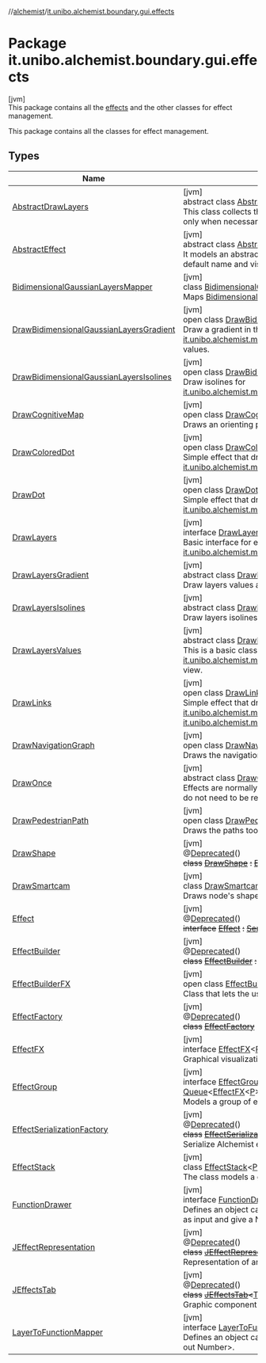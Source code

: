 //[alchemist](../../index.md)/[it.unibo.alchemist.boundary.gui.effects](index.md)

# Package it.unibo.alchemist.boundary.gui.effects

[jvm]\
This package contains all the [effects](-effect-f-x/index.md) and the other classes for effect management.

This package contains all the classes for effect management.

## Types

| Name | Summary |
|---|---|
| [AbstractDrawLayers](-abstract-draw-layers/index.md) | [jvm]<br>abstract class [AbstractDrawLayers](-abstract-draw-layers/index.md) : [DrawOnce](-draw-once/index.md), [DrawLayers](-draw-layers/index.md)<br>This class collects the following responsibilities: - it manages to draw layers only when necessary (as the apply method will be called for every node). |
| [AbstractEffect](-abstract-effect/index.md) | [jvm]<br>abstract class [AbstractEffect](-abstract-effect/index.md)<[P](-abstract-effect/index.md) : [Position2D](../it.unibo.alchemist.model.interfaces/-position2-d/index.md)<out [P](../it.unibo.alchemist.boundary.monitor.generic/-numeric-label-monitor/index.md)>?> : [EffectFX](-effect-f-x/index.md)<[P](../it.unibo.alchemist.boundary.monitor.generic/-numeric-label-monitor/index.md)> <br>It models an abstract implementation of the [effect](-effect-f-x/index.md) interface, implementing default name and visibility properties. |
| [BidimensionalGaussianLayersMapper](-bidimensional-gaussian-layers-mapper/index.md) | [jvm]<br>class [BidimensionalGaussianLayersMapper](-bidimensional-gaussian-layers-mapper/index.md) : [LayerToFunctionMapper](-layer-to-function-mapper/index.md)<br>Maps [BidimensionalGaussianLayer](../it.unibo.alchemist.model.implementations.layers/-bidimensional-gaussian-layer/index.md)s, it ignores any other layer. |
| [DrawBidimensionalGaussianLayersGradient](-draw-bidimensional-gaussian-layers-gradient/index.md) | [jvm]<br>open class [DrawBidimensionalGaussianLayersGradient](-draw-bidimensional-gaussian-layers-gradient/index.md) : [DrawLayersGradient](-draw-layers-gradient/index.md)<br>Draw a gradient in the background of the gui for [it.unibo.alchemist.model.implementations.layers.BidimensionalGaussianLayer](../it.unibo.alchemist.model.implementations.layers/-bidimensional-gaussian-layer/index.md)s values. |
| [DrawBidimensionalGaussianLayersIsolines](-draw-bidimensional-gaussian-layers-isolines/index.md) | [jvm]<br>open class [DrawBidimensionalGaussianLayersIsolines](-draw-bidimensional-gaussian-layers-isolines/index.md) : [DrawLayersIsolines](-draw-layers-isolines/index.md)<br>Draw isolines for [it.unibo.alchemist.model.implementations.layers.BidimensionalGaussianLayer](../it.unibo.alchemist.model.implementations.layers/-bidimensional-gaussian-layer/index.md)s. |
| [DrawCognitiveMap](-draw-cognitive-map/index.md) | [jvm]<br>open class [DrawCognitiveMap](-draw-cognitive-map/index.md) : [DrawOnce](-draw-once/index.md)<br>Draws an orienting pedestrian' cognitive map. |
| [DrawColoredDot](-draw-colored-dot/index.md) | [jvm]<br>open class [DrawColoredDot](-draw-colored-dot/index.md)<[P](-draw-colored-dot/index.md) : [Position2D](../it.unibo.alchemist.model.interfaces/-position2-d/index.md)<out [P](../it.unibo.alchemist.boundary.monitor.generic/-numeric-label-monitor/index.md)>?> : [DrawDot](-draw-dot/index.md)<[P](../it.unibo.alchemist.boundary.monitor.generic/-numeric-label-monitor/index.md)> <br>Simple effect that draws a colored dot for each [it.unibo.alchemist.model.interfaces.Node](../it.unibo.alchemist.model.interfaces/-node/index.md). |
| [DrawDot](-draw-dot/index.md) | [jvm]<br>open class [DrawDot](-draw-dot/index.md)<[P](-draw-dot/index.md) : [Position2D](../it.unibo.alchemist.model.interfaces/-position2-d/index.md)<out [P](../it.unibo.alchemist.boundary.monitor.generic/-numeric-label-monitor/index.md)>?> : [AbstractEffect](-abstract-effect/index.md)<[P](../it.unibo.alchemist.boundary.monitor.generic/-numeric-label-monitor/index.md)> <br>Simple effect that draws a black dot for each [it.unibo.alchemist.model.interfaces.Node](../it.unibo.alchemist.model.interfaces/-node/index.md). |
| [DrawLayers](-draw-layers/index.md) | [jvm]<br>interface [DrawLayers](-draw-layers/index.md) : [Effect](-effect/index.md)<br>Basic interface for every effect that draws something related to [it.unibo.alchemist.model.interfaces.Layer](../it.unibo.alchemist.model.interfaces/-layer/index.md)s. |
| [DrawLayersGradient](-draw-layers-gradient/index.md) | [jvm]<br>abstract class [DrawLayersGradient](-draw-layers-gradient/index.md) : [DrawLayersValues](-draw-layers-values/index.md)<br>Draw layers values as background in the gui. |
| [DrawLayersIsolines](-draw-layers-isolines/index.md) | [jvm]<br>abstract class [DrawLayersIsolines](-draw-layers-isolines/index.md) : [DrawLayersValues](-draw-layers-values/index.md)<br>Draw layers isolines. |
| [DrawLayersValues](-draw-layers-values/index.md) | [jvm]<br>abstract class [DrawLayersValues](-draw-layers-values/index.md) : [AbstractDrawLayers](-abstract-draw-layers/index.md), [FunctionDrawer](-function-drawer/index.md)<br>This is a basic class for all the effects meant to draw [it.unibo.alchemist.model.interfaces.Layer](../it.unibo.alchemist.model.interfaces/-layer/index.md)s values in different points of the view. |
| [DrawLinks](-draw-links/index.md) | [jvm]<br>open class [DrawLinks](-draw-links/index.md)<[P](-draw-links/index.md) : [Position2D](../it.unibo.alchemist.model.interfaces/-position2-d/index.md)<out [P](../it.unibo.alchemist.boundary.monitor.generic/-numeric-label-monitor/index.md)>?> : [AbstractEffect](-abstract-effect/index.md)<[P](../it.unibo.alchemist.boundary.monitor.generic/-numeric-label-monitor/index.md)> <br>Simple effect that draws a black line for each [it.unibo.alchemist.model.interfaces.Node](../it.unibo.alchemist.model.interfaces/-node/index.md) in a [it.unibo.alchemist.model.interfaces.Neighborhood](../it.unibo.alchemist.model.interfaces/-neighborhood/index.md). |
| [DrawNavigationGraph](-draw-navigation-graph/index.md) | [jvm]<br>open class [DrawNavigationGraph](-draw-navigation-graph/index.md) : [DrawOnce](-draw-once/index.md)<br>Draws the navigation graph of an [ImageEnvironmentWithGraph](../it.unibo.alchemist.model.implementations.environments/-image-environment-with-graph/index.md). |
| [DrawOnce](-draw-once/index.md) | [jvm]<br>abstract class [DrawOnce](-draw-once/index.md) : [Effect](-effect/index.md)<br>Effects are normally applied for each node, this is a base class for effects that do not need to be redrawn for each node. |
| [DrawPedestrianPath](-draw-pedestrian-path/index.md) | [jvm]<br>open class [DrawPedestrianPath](-draw-pedestrian-path/index.md) : [DrawOnce](-draw-once/index.md)<br>Draws the paths took by pedestrians. |
| [DrawShape](-draw-shape/index.md) | [jvm]<br>@[Deprecated](https://docs.oracle.com/javase/8/docs/api/java/lang/Deprecated.html)()<br>~~class~~ [~~DrawShape~~](-draw-shape/index.md) ~~:~~ [~~Effect~~](-effect/index.md) |
| [DrawSmartcam](-draw-smartcam/index.md) | [jvm]<br>class [DrawSmartcam](-draw-smartcam/index.md) : [Effect](-effect/index.md)<br>Draws node's shapes and cameras' fields of view. |
| [Effect](-effect/index.md) | [jvm]<br>@[Deprecated](https://docs.oracle.com/javase/8/docs/api/java/lang/Deprecated.html)()<br>~~interface~~ [~~Effect~~](-effect/index.md) ~~:~~ [~~Serializable~~](https://docs.oracle.com/javase/8/docs/api/java/io/Serializable.html) |
| [EffectBuilder](-effect-builder/index.md) | [jvm]<br>@[Deprecated](https://docs.oracle.com/javase/8/docs/api/java/lang/Deprecated.html)()<br>~~class~~ [~~EffectBuilder~~](-effect-builder/index.md) ~~:~~ [~~JFrame~~](https://docs.oracle.com/javase/8/docs/api/javax/swing/JFrame.html)~~,~~ [~~ActionListener~~](https://docs.oracle.com/javase/8/docs/api/java/awt/event/ActionListener.html) |
| [EffectBuilderFX](-effect-builder-f-x/index.md) | [jvm]<br>open class [EffectBuilderFX](-effect-builder-f-x/index.md)<br>Class that lets the user choose the effect from all it can find. |
| [EffectFactory](-effect-factory/index.md) | [jvm]<br>@[Deprecated](https://docs.oracle.com/javase/8/docs/api/java/lang/Deprecated.html)()<br>~~class~~ [~~EffectFactory~~](-effect-factory/index.md) |
| [EffectFX](-effect-f-x/index.md) | [jvm]<br>interface [EffectFX](-effect-f-x/index.md)<[P](-effect-f-x/index.md) : [Position2D](../it.unibo.alchemist.model.interfaces/-position2-d/index.md)<out [P](../it.unibo.alchemist.boundary.monitor.generic/-numeric-label-monitor/index.md)>?> : [Serializable](https://docs.oracle.com/javase/8/docs/api/java/io/Serializable.html)<br>Graphical visualization of something happening in the environment. |
| [EffectGroup](-effect-group/index.md) | [jvm]<br>interface [EffectGroup](-effect-group/index.md)<[P](-effect-group/index.md) : [Position2D](../it.unibo.alchemist.model.interfaces/-position2-d/index.md)<out [P](../it.unibo.alchemist.boundary.monitor.generic/-numeric-label-monitor/index.md)>?> : [Serializable](https://docs.oracle.com/javase/8/docs/api/java/io/Serializable.html), [Queue](https://docs.oracle.com/javase/8/docs/api/java/util/Queue.html)<[EffectFX](-effect-f-x/index.md)<[P](../it.unibo.alchemist.boundary.monitor.generic/-numeric-label-monitor/index.md)>> , [EffectFX](-effect-f-x/index.md)<[P](../it.unibo.alchemist.boundary.monitor.generic/-numeric-label-monitor/index.md)> <br>Models a group of effects. |
| [EffectSerializationFactory](-effect-serialization-factory/index.md) | [jvm]<br>@[Deprecated](https://docs.oracle.com/javase/8/docs/api/java/lang/Deprecated.html)()<br>~~class~~ [~~EffectSerializationFactory~~](-effect-serialization-factory/index.md)<br>Serialize Alchemist effects from/to file in human readable format. |
| [EffectStack](-effect-stack/index.md) | [jvm]<br>class [EffectStack](-effect-stack/index.md)<[P](-effect-stack/index.md) : [Position2D](../it.unibo.alchemist.model.interfaces/-position2-d/index.md)<out [P](../it.unibo.alchemist.boundary.monitor.generic/-numeric-label-monitor/index.md)>?> : [EffectGroup](-effect-group/index.md)<[P](../it.unibo.alchemist.boundary.monitor.generic/-numeric-label-monitor/index.md)> <br>The class models a group of effects, stored as a stack. |
| [FunctionDrawer](-function-drawer/index.md) | [jvm]<br>interface [FunctionDrawer](-function-drawer/index.md)<br>Defines an object capable of drawing functions that take a Position of type P as input and give a Number as output. |
| [JEffectRepresentation](-j-effect-representation/index.md) | [jvm]<br>@[Deprecated](https://docs.oracle.com/javase/8/docs/api/java/lang/Deprecated.html)()<br>~~class~~ [~~JEffectRepresentation~~](-j-effect-representation/index.md)~~<~~[T](-j-effect-representation/index.md)~~>~~ ~~:~~ [~~JTapeFeatureStack~~](../it.unibo.alchemist.boundary.gui.tape/-j-tape-feature-stack/index.md)~~,~~ [~~ItemSelectable~~](https://docs.oracle.com/javase/8/docs/api/java/awt/ItemSelectable.html)<br>Representation of an [Effect](-effect/index.md). |
| [JEffectsTab](-j-effects-tab/index.md) | [jvm]<br>@[Deprecated](https://docs.oracle.com/javase/8/docs/api/java/lang/Deprecated.html)()<br>~~class~~ [~~JEffectsTab~~](-j-effects-tab/index.md)~~<~~[T](-j-effects-tab/index.md)~~>~~ ~~:~~ [~~JTapeTab~~](../it.unibo.alchemist.boundary.gui.tape/-j-tape-tab/index.md)~~,~~ [~~ItemListener~~](https://docs.oracle.com/javase/8/docs/api/java/awt/event/ItemListener.html)<br>Graphic component to handle effects. |
| [LayerToFunctionMapper](-layer-to-function-mapper/index.md) | [jvm]<br>interface [LayerToFunctionMapper](-layer-to-function-mapper/index.md)<br>Defines an object capable of mapping a Layer<T, P> to a Function<* in P, * out Number>. |

